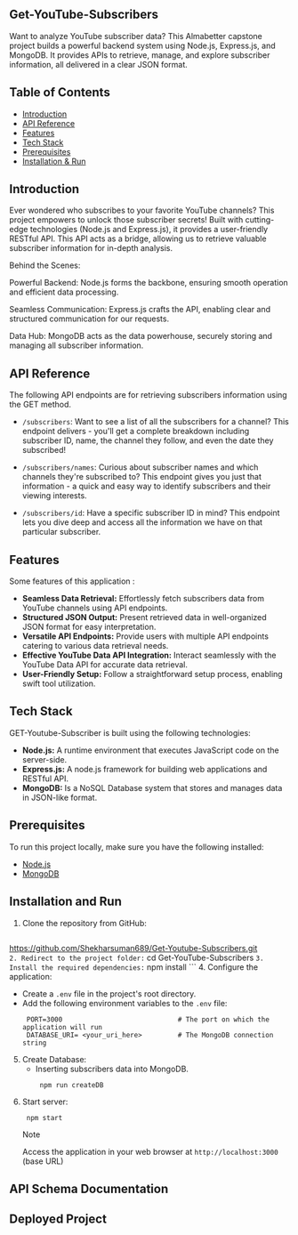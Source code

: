 ## Get-YouTube-Subscribers

Want to analyze YouTube subscriber data? This Almabetter capstone project builds a powerful backend system using Node.js, Express.js, and MongoDB. It provides APIs to retrieve, manage, and explore subscriber information, all delivered in a clear JSON format.

## Table of Contents

- [Introduction ](#introduction)
- [API Reference ](#api-reference)
- [Features ](#features)
- [Tech Stack ](#tech-stack)
- [Prerequisites ](#prerequisites)
- [Installation & Run](#installation-and-run)
  


## Introduction
Ever wondered who subscribes to your favorite YouTube channels? This project empowers to unlock those subscriber secrets!  Built with cutting-edge technologies (Node.js and Express.js), it provides a user-friendly RESTful API.  This API acts as a bridge, allowing us to retrieve valuable subscriber information for in-depth analysis.

Behind the Scenes:

Powerful Backend: Node.js forms the backbone, ensuring smooth operation and efficient data processing.

Seamless Communication: Express.js crafts the API, enabling clear and structured communication for our requests.

Data Hub: MongoDB acts as the data powerhouse, securely storing and managing all subscriber information.

## API Reference
The following API endpoints are for retrieving subscribers information using the GET method. 

- `/subscribers`: Want to see a list of all the subscribers for a channel? This endpoint delivers - you'll get a complete breakdown including subscriber ID, name, the channel they follow, and even the date they subscribed!

- `/subscribers/names`: Curious about subscriber names and which channels they're subscribed to? This endpoint gives you just that information - a quick and easy way to identify subscribers and their viewing interests.

- `/subscribers/id`: Have a specific subscriber ID in mind? This endpoint lets you dive deep and access all the information we have on that particular subscriber.


## Features
Some features of this application :
- **Seamless Data Retrieval:** Effortlessly fetch subscribers data from YouTube channels using API endpoints.
- **Structured JSON Output:** Present retrieved data in well-organized JSON format for easy interpretation.
- **Versatile API Endpoints:** Provide users with multiple API endpoints catering to various data retrieval needs.
- **Effective YouTube Data API Integration:** Interact seamlessly with the YouTube Data API for accurate data retrieval.
- **User-Friendly Setup:** Follow a straightforward setup process, enabling swift tool utilization.

## Tech Stack
GET-Youtube-Subscriber is built using the following technologies:

- **Node.js:** A runtime environment that executes JavaScript code on the server-side.
- **Express.js:** A node.js framework for building web applications and RESTful API.
- **MongoDB:** Is a NoSQL Database system that stores and manages data in JSON-like format.

## Prerequisites

To run this project locally, make sure you have the following installed:

- [Node.js](https://nodejs.org/)
- [MongoDB](https://www.mongodb.com/)

## Installation and Run
1. Clone the repository from GitHub:
    ```
https://github.com/Shekharsuman689/Get-Youtube-Subscribers.git     
    ```
2. Redirect to the project folder:
    ```
     cd Get-YouTube-Subscribers
    ```
3. Install the required dependencies:
    ```
     npm install
    ```
4. Configure the application:
   - Create a `.env` file in the project's root directory.
   - Add the following environment variables to the `.env` file:
      ```
       PORT=3000                             # The port on which the application will run
       DATABASE_URI= <your_uri_here>         # The MongoDB connection string
      ```
5. Create Database:
    - Inserting subscribers data into MongoDB.
        ```
         npm run createDB
        ```
6. Start server:
    ```
     npm start
    ```
    > [!NOTE]
    > Access the  application in your web browser at `http://localhost:3000` (base URL)



## API Schema Documentation
 


## Deployed Project









